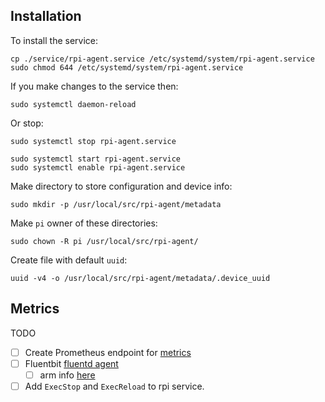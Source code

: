 ## Installation

To install the service:

```
cp ./service/rpi-agent.service /etc/systemd/system/rpi-agent.service
sudo chmod 644 /etc/systemd/system/rpi-agent.service
```

If you make changes to the service then:

```
sudo systemctl daemon-reload
```

Or stop:

```
sudo systemctl stop rpi-agent.service
```

```
sudo systemctl start rpi-agent.service
sudo systemctl enable rpi-agent.service
```

Make directory to store configuration and device info:

```
sudo mkdir -p /usr/local/src/rpi-agent/metadata
```

Make `pi` owner of these directories:

```
sudo chown -R pi /usr/local/src/rpi-agent/
```

Create file with default `uuid`:

```
uuid -v4 -o /usr/local/src/rpi-agent/metadata/.device_uuid
```


<!--
Integrate stats:
https://github.com/akhenakh/statgo

examples:
https://github.com/actuallyKasi/testProject/blob/2fc7760048ea98ea68bf026a58f9ac5f37132b27/metrics/api/dal.go

https://github.com/mikkergimenez/distmon/blob/master/proc/main.go

Implement SocketShell:
https://github.com/gravitational/console-demo
-->

## Metrics

TODO 
- [ ] Create Prometheus endpoint for [metrics](https://prometheus.io/docs/concepts/metric_types/)
- [ ] Fluentbit [fluentd agent](https://fluentbit.io/)
    - [ ] arm info [here](https://fluentbit.io/documentation/0.12/installation/raspberry_pi.html)
- [ ] Add `ExecStop` and `ExecReload` to rpi service.